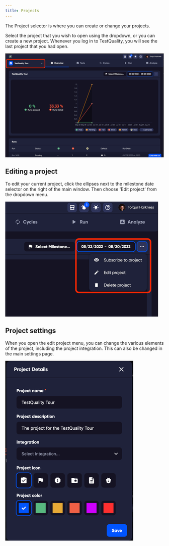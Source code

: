 ```yaml
---
title: Projects
---
```



The Project selector is where you can create or change your projects.

Select the project that you wish to open using the dropdown, or you can create a new project. Whenever you log in to TestQuality, you will see the last project that you had open.

![img_20.png](img_20.png)

## Editing a project

To edit your current project, click the ellipses next to the milestone date selector on the right of the main window. Then choose 'Edit project' from the dropdown menu.

![img_21.png](img_21.png)

## Project settings

When you open the edit project menu, you can change the various elements of the project, including the project integration. This can also be changed in the main settings page. 

![img_22.png](img_22.png)